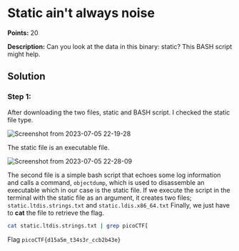 # Static ain't always noise


**Points:** 20

**Description:** Can you look at the data in this binary: static? This BASH script might help.


## Solution 


### Step 1: 

After downloading the two files, static and BASH script. I checked the static file type. 


![Screenshot from 2023-07-05 22-19-28](https://github.com/HelsNetwork/CTF-writeups/assets/87879515/c189d54d-ad07-4cf7-9cd2-a3c0fe2ab7a3)

The static file is an executable file.

![Screenshot from 2023-07-05 22-28-09](https://github.com/HelsNetwork/CTF-writeups/assets/87879515/9a7dc195-d2dc-4cec-be24-b949a83fbfa1)

The second file is a simple bash script that echoes some log information and calls a command, `objectdump`, which is used to disassemble an executable which in our case is the static file.
If we execute the script in the terminal with the static file as an argument, it creates two files; `static.ltdis.strings.txt` and `static.ldis.x86_64.txt`
Finally, we just have to **cat** the file to retrieve the flag.

```bash
cat static.ltdis.strings.txt | grep picoCTF[
```



Flag 
`picoCTF{d15a5m_t34s3r_ccb2b43e}`
